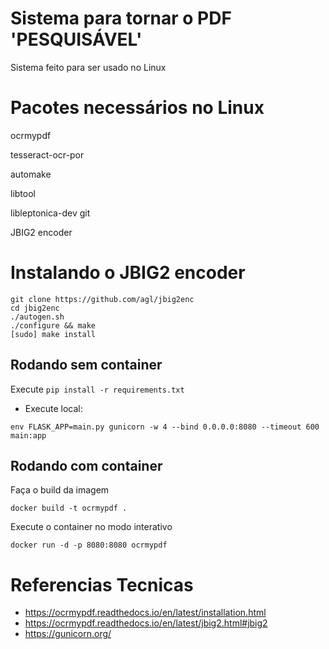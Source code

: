 # Sistema para tornar o PDF 'PESQUISÁVEL' #

Sistema feito para ser usado no Linux

# Pacotes necessários no Linux #

ocrmypdf

tesseract-ocr-por

automake

libtool

libleptonica-dev git

JBIG2 encoder

# Instalando o JBIG2 encoder #
``` 
git clone https://github.com/agl/jbig2enc
cd jbig2enc
./autogen.sh 
./configure && make 
[sudo] make install
```

## Rodando sem container ##
Execute `pip install -r requirements.txt`
* Execute local:
```
env FLASK_APP=main.py gunicorn -w 4 --bind 0.0.0.0:8080 --timeout 600 main:app
```

## Rodando com container ##
Faça o build da imagem
```
docker build -t ocrmypdf .
```
Execute o container no modo interativo
```
docker run -d -p 8080:8080 ocrmypdf
```

# Referencias Tecnicas
* https://ocrmypdf.readthedocs.io/en/latest/installation.html
* https://ocrmypdf.readthedocs.io/en/latest/jbig2.html#jbig2
* https://gunicorn.org/